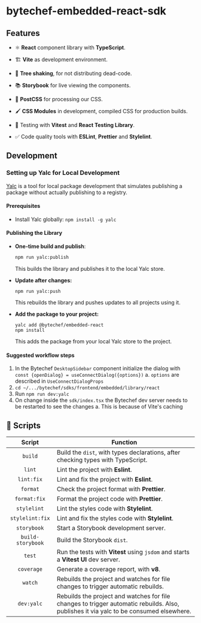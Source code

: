 # bytechef-embedded-react-sdk

## Features

- ⚛️ **React** component library with **TypeScript**.

- 🏗️ **Vite** as development environment.

- 🌳 **Tree shaking**, for not distributing dead-code.

- 📚 **Storybook** for live viewing the components.

- 🎨 **PostCSS** for processing our CSS.

- 🖌️ **CSS Modules** in development, compiled CSS for production builds.

- 🧪 Testing with **Vitest** and **React Testing Library**.

- ✅ Code quality tools with **ESLint**, **Prettier** and **Stylelint**.

## Development

### Setting up Yalc for Local Development

[Yalc](https://github.com/wclr/yalc) is a tool for local package development that simulates publishing a package without actually publishing to a registry.

#### Prerequisites

- Install Yalc globally: `npm install -g yalc`

#### Publishing the Library

- **One-time build and publish**:

    ```bash
    npm run yalc:publish
    ```

    This builds the library and publishes it to the local Yalc store.

- **Update after changes:**

    ```
    npm run yalc:push
    ```

    This rebuilds the library and pushes updates to all projects using it.

- **Add the package to your project:**
    ```
    yalc add @bytechef/embedded-react
    npm install
    ```
    This adds the package from your local Yalc store to the project.

#### Suggested workflow steps

1. In the Bytechef `DesktopSidebar` component initialize the dialog with `const {openDialog} = useConnectDialog({options})`
   a. `options` are described in `UseConnectDialogProps`
2. `cd ~/.../bytechef/sdks/frontend/embedded/library/react`
3. Run `npm run dev:yalc`
4. On change inside the `sdk/index.tsx` the Bytechef dev server needs to be restarted to see the changes
   a. This is because of Vite's caching

## 🤖 Scripts

|      Script       | Function                                                                                                                               |
| :---------------: | -------------------------------------------------------------------------------------------------------------------------------------- |
|      `build`      | Build the `dist`, with types declarations, after checking types with TypeScript.                                                       |
|      `lint`       | Lint the project with **Eslint**.                                                                                                      |
|    `lint:fix`     | Lint and fix the project with **Eslint**.                                                                                              |
|     `format`      | Check the project format with **Prettier**.                                                                                            |
|   `format:fix`    | Format the project code with **Prettier**.                                                                                             |
|    `stylelint`    | Lint the styles code with **Stylelint**.                                                                                               |
|  `stylelint:fix`  | Lint and fix the styles code with **Stylelint**.                                                                                       |
|    `storybook`    | Start a Storybook development server.                                                                                                  |
| `build-storybook` | Build the Storybook `dist`.                                                                                                            |
|      `test`       | Run the tests with **Vitest** using `jsdom` and starts a **Vitest UI** dev server.                                                     |
|    `coverage`     | Generate a coverage report, with **v8**.                                                                                               |
|      `watch`      | Rebuilds the project and watches for file changes to trigger automatic rebuilds.                                                       |
|    `dev:yalc`     | Rebuilds the project and watches for file changes to trigger automatic rebuilds. Also, publishes it via yalc to be consumed elsewhere. |
